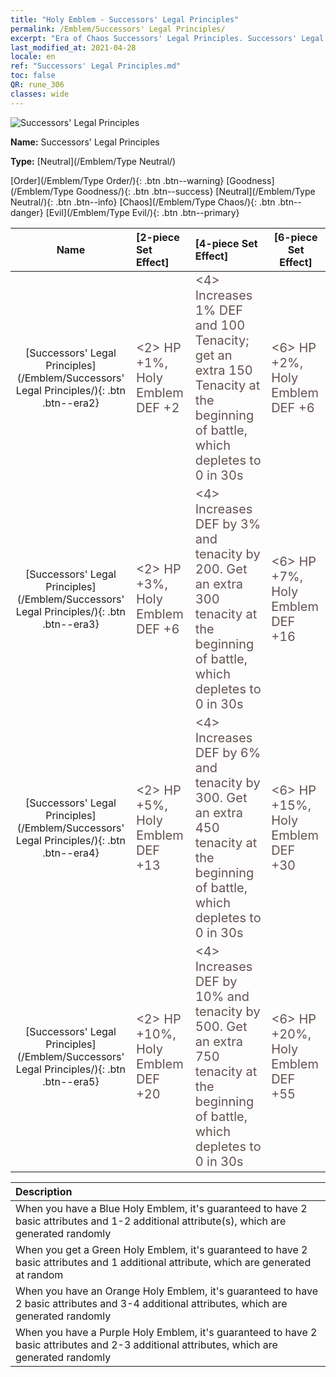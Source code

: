 ```yaml
---
title: "Holy Emblem - Successors' Legal Principles"
permalink: /Emblem/Successors' Legal Principles/
excerpt: "Era of Chaos Successors' Legal Principles. Successors' Legal Principles. Era of Chaos Holy Emblem Successors' Legal Principles. Era of Chaos Neutral Successors' Legal Principles"
last_modified_at: 2021-04-28
locale: en
ref: "Successors' Legal Principles.md"
toc: false
QR: rune_306
classes: wide
---
```


  ![Successors' Legal Principles](/images/r/rune_icon_306.png)

 **Name:** Successors' Legal Principles

 **Type:** [Neutral](/Emblem/Type Neutral/)

  [Order](/Emblem/Type Order/){: .btn .btn--warning}   [Goodness](/Emblem/Type Goodness/){: .btn .btn--success}   [Neutral](/Emblem/Type Neutral/){: .btn .btn--info}   [Chaos](/Emblem/Type Chaos/){: .btn .btn--danger}   [Evil](/Emblem/Type Evil/){: .btn .btn--primary} 

  |  Name    | [2-piece Set Effect] | [4-piece Set Effect] | [6-piece Set Effect]  | 
  |:-----------------------:|:-------------------|:-----------------|----------------| 
  | [Successors' Legal Principles](/Emblem/Successors' Legal Principles/){: .btn .btn--era2} | <span style="color: #645252;font-size:20px">&lt;2&gt; HP +1%, Holy Emblem DEF +2</span> | <span style="color: #645252;font-size:20px">&lt;4&gt; Increases 1% DEF and 100 Tenacity; get an extra 150 Tenacity at the beginning of battle, which depletes to 0 in 30s</span> | <span style="color: #645252;font-size:20px">&lt;6&gt; HP +2%, Holy Emblem DEF +6</span> | 
  | [Successors' Legal Principles](/Emblem/Successors' Legal Principles/){: .btn .btn--era3} | <span style="color: #645252;font-size:20px">&lt;2&gt; HP +3%, Holy Emblem DEF +6</span> | <span style="color: #645252;font-size:20px">&lt;4&gt; Increases DEF by 3% and tenacity by 200. Get an extra 300 tenacity at the beginning of battle, which depletes to 0 in 30s</span> | <span style="color: #645252;font-size:20px">&lt;6&gt; HP +7%, Holy Emblem DEF +16</span> | 
  | [Successors' Legal Principles](/Emblem/Successors' Legal Principles/){: .btn .btn--era4} | <span style="color: #645252;font-size:20px">&lt;2&gt; HP +5%, Holy Emblem DEF +13</span> | <span style="color: #645252;font-size:20px">&lt;4&gt; Increases DEF by 6% and tenacity by 300. Get an extra 450 tenacity at the beginning of battle, which depletes to 0 in 30s</span> | <span style="color: #645252;font-size:20px">&lt;6&gt; HP +15%, Holy Emblem DEF +30</span> | 
  | [Successors' Legal Principles](/Emblem/Successors' Legal Principles/){: .btn .btn--era5} | <span style="color: #645252;font-size:20px">&lt;2&gt; HP +10%, Holy Emblem DEF +20</span> | <span style="color: #645252;font-size:20px">&lt;4&gt; Increases DEF by 10% and tenacity by 500. Get an extra 750 tenacity at the beginning of battle, which depletes to 0 in 30s</span> | <span style="color: #645252;font-size:20px">&lt;6&gt; HP +20%, Holy Emblem DEF +55</span> | 

  |         Description            | 
  |:-------------------------------|
  | When you have a Blue Holy Emblem, it's guaranteed to have 2 basic attributes and 1-2 additional attribute(s), which are generated randomly |
  | When you get a Green Holy Emblem, it's guaranteed to have 2 basic attributes and 1 additional attribute, which are generated at random |
  | When you have an Orange Holy Emblem, it's guaranteed to have 2 basic attributes and 3-4 additional attributes, which are generated randomly |
  | When you have a Purple Holy Emblem, it's guaranteed to have 2 basic attributes and 2-3 additional attributes, which are generated randomly |
